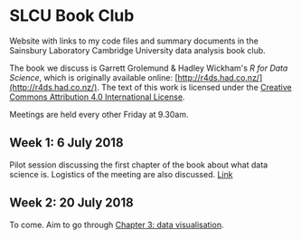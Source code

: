 # SLCU Book Club

Website with links to my code files and summary documents in the Sainsbury Laboratory Cambridge University data analysis book club.

The book we discuss is Garrett Grolemund & Hadley Wickham's *R for Data Science*, which is originally available online: [http://r4ds.had.co.nz/](http://r4ds.had.co.nz/). The text of this work is licensed under the [Creative Commons Attribution 4.0 International License](https://creativecommons.org/licenses/by/4.0/).

Meetings are held every other Friday at 9.30am.

## Week 1: 6 July 2018

Pilot session discussing the first chapter of the book about what data science is. Logistics of the meeting are also discussed. [Link](chapter1_intro.html)

## Week 2: 20 July 2018 

To come. Aim to go through [Chapter 3: data visualisation](http://r4ds.had.co.nz/data-visualisation.html).

